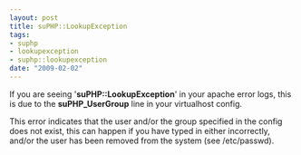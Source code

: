 ```yaml
--- 
layout: post
title: suPHP::LookupException
tags: 
- suphp
- lookupexception
- suphp::lookupexception
date: "2009-02-02"
---
```

If you are seeing '<b>suPHP::LookupException</b>' in your apache error logs, this is due to the <b>suPHP_UserGroup</b> line in your virtualhost config.


This error indicates that the user and/or the group specified in the config does not exist, this can happen if you have typed in either incorrectly, and/or the user has been removed from the system (see /etc/passwd).
